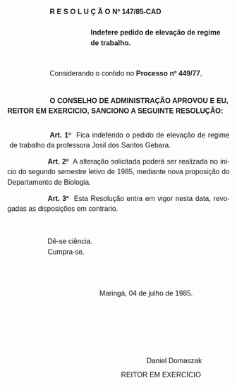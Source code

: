 <body lang=PT-BR style='tab-interval:35.4pt'>

<div class=Section1>

<p class=MsoNormal style='margin-top:0cm;margin-right:0cm;margin-bottom:19.8pt;
margin-left:72.0pt'><b><span style='font-size:12.0pt;mso-bidi-font-size:10.0pt;
font-family:Arial'>R E S O L U Ç Ã O Nº 147/85-CAD<o:p></o:p></span></b></p>

<p class=MsoNormal style='margin-top:0cm;margin-right:3.6pt;margin-bottom:36.0pt;
margin-left:141.6pt;line-height:18.0pt'><b><span style='font-size:12.0pt;
mso-bidi-font-size:10.0pt;font-family:Arial'>Indefere pedido de elevação de
regime de trabalho.<o:p></o:p></span></b></p>

<p class=MsoNormal style='margin-left:72.0pt'><span style='font-size:12.0pt;
mso-bidi-font-size:10.0pt;font-family:Arial'>Considerando o contido no <b>Processo
nº 449/77</b>,<o:p></o:p></span></p>

<p class=MsoNormal style='margin-top:30.6pt;text-indent:72.0pt;line-height:
17.4pt'><b><span style='font-size:12.0pt;mso-bidi-font-size:10.0pt;font-family:
Arial'>O CONSELHO DE ADMINISTRAÇÃO APROVOU E EU, REITOR EM EXERCICIO, SANCIONO
A SEGUINTE RESOLUÇÃO:<o:p></o:p></span></b></p>

<p class=MsoNormal style='margin-top:23.4pt;margin-right:0cm;margin-bottom:
0cm;margin-left:3.6pt;margin-bottom:.0001pt;text-align:justify;text-indent:
68.4pt;line-height:17.4pt'><b><span style='font-size:12.0pt;mso-bidi-font-size:
10.0pt;font-family:Arial'>Art. 1º</span></b><span style='font-size:12.0pt;
mso-bidi-font-size:10.0pt;font-family:Arial'><span style="mso-spacerun: yes"> 
</span>Fica indeferido o pedido de elevação de ­regime de trabalho da
professora Josil dos Santos Gebara.<o:p></o:p></span></p>

<p class=MsoNormal style='text-align:justify;text-indent:68.4pt;line-height:
17.4pt'><b><span style='font-size:12.0pt;mso-bidi-font-size:10.0pt;font-family:
Arial'>Art. 2º</span></b><span style='font-size:12.0pt;mso-bidi-font-size:10.0pt;
font-family:Arial'><span style="mso-spacerun: yes">  </span>A alteração
solicitada poderá ser realizada no inicio do segundo semestre letivo de 1985,
mediante nova proposição do Departamento de Biologia.<o:p></o:p></span></p>

<p class=MsoNormal style='text-align:justify;text-indent:68.4pt;line-height:
17.4pt'><b><span style='font-size:12.0pt;mso-bidi-font-size:10.0pt;font-family:
Arial'>Art. 3º</span></b><span style='font-size:12.0pt;mso-bidi-font-size:10.0pt;
font-family:Arial'><span style="mso-spacerun: yes">  </span>Esta Resolução entra
em vigor nesta data, revogadas as disposições em contrario.<o:p></o:p></span></p>

<p class=MsoNormal style='text-align:justify;line-height:17.4pt'><span
style='font-size:12.0pt;mso-bidi-font-size:10.0pt;font-family:Arial'><![if !supportEmptyParas]>&nbsp;<![endif]><o:p></o:p></span></p>

<p class=MsoNormal style='margin-top:0cm;margin-right:230.4pt;margin-bottom:
0cm;margin-left:68.4pt;margin-bottom:.0001pt;text-align:justify;line-height:
17.4pt'><span style='font-size:12.0pt;mso-bidi-font-size:10.0pt;font-family:
Arial'>Dê-se ciência. <o:p></o:p></span></p>

<p class=MsoNormal style='margin-top:0cm;margin-right:230.4pt;margin-bottom:
0cm;margin-left:68.4pt;margin-bottom:.0001pt;line-height:17.4pt'><span
style='font-size:12.0pt;mso-bidi-font-size:10.0pt;font-family:Arial'>Cumpra-se.<o:p></o:p></span></p>

<p class=MsoNormal style='margin-top:55.8pt;margin-right:0cm;margin-bottom:
28.8pt;margin-left:156.6pt'><span style='font-size:12.0pt;mso-bidi-font-size:
10.0pt;font-family:Arial'>Maringá, 04 de julho de 1985.<o:p></o:p></span></p>

<p class=MsoNormal><span style='font-size:12.0pt;mso-bidi-font-size:10.0pt;
font-family:Arial'><![if !supportEmptyParas]>&nbsp;<![endif]><o:p></o:p></span></p>

<p class=MsoNormal><span style='font-size:12.0pt;mso-bidi-font-size:10.0pt;
font-family:Arial'><span style='mso-tab-count:2'>                        </span><o:p></o:p></span></p>

<p class=MsoNormal><span style='font-size:12.0pt;mso-bidi-font-size:10.0pt;
font-family:Arial'><![if !supportEmptyParas]>&nbsp;<![endif]><o:p></o:p></span></p>

<p class=MsoNormal><span style='font-size:12.0pt;mso-bidi-font-size:10.0pt;
font-family:Arial'><span style='mso-tab-count:6'>                                                                       </span>Daniel
Domaszak<o:p></o:p></span></p>

<p class=MsoNormal><span style='font-size:12.0pt;mso-bidi-font-size:10.0pt;
font-family:Arial'><span style="mso-spacerun:
yes">                                                          </span>REITOR EM
EXERCÍCIO<o:p></o:p></span></p>

</div>

</body>

